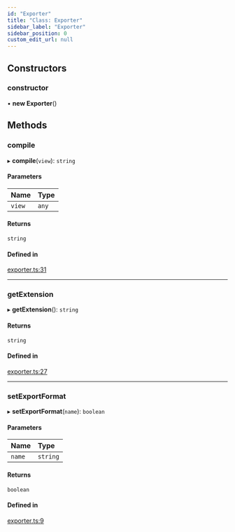 ```yaml
---
id: "Exporter"
title: "Class: Exporter"
sidebar_label: "Exporter"
sidebar_position: 0
custom_edit_url: null
---
```


## Constructors

### constructor

• **new Exporter**()

## Methods

### compile

▸ **compile**(`view`): `string`

#### Parameters

| Name | Type |
| :------ | :------ |
| `view` | `any` |

#### Returns

`string`

#### Defined in

[exporter.ts:31](https://github.com/soimy/atlasify/blob/c9f928b/src/exporter.ts#L31)

___

### getExtension

▸ **getExtension**(): `string`

#### Returns

`string`

#### Defined in

[exporter.ts:27](https://github.com/soimy/atlasify/blob/c9f928b/src/exporter.ts#L27)

___

### setExportFormat

▸ **setExportFormat**(`name`): `boolean`

#### Parameters

| Name | Type |
| :------ | :------ |
| `name` | `string` |

#### Returns

`boolean`

#### Defined in

[exporter.ts:9](https://github.com/soimy/atlasify/blob/c9f928b/src/exporter.ts#L9)
